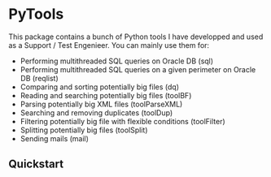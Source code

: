 # PyTools

This package contains a bunch of Python tools I have developped and used as a Support / Test Engenieer.
You can mainly use them for:

- Performing multithreaded SQL queries on Oracle DB (sql)
- Performing multithreaded SQL queries on a given perimeter on Oracle DB (reqlist)
- Comparing and sorting potentially big files (dq)
- Reading and searching potentially big files (toolBF)
- Parsing potentially big XML files (toolParseXML)
- Searching and removing duplicates (toolDup)
- Filtering potentially big file with flexible conditions (toolFilter)
- Splitting potentially big files (toolSplit)
- Sending mails (mail)

## Quickstart
